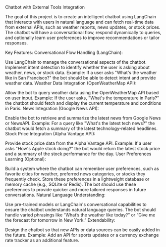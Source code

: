 Chatbot with External Tools Integration

The goal of this project is to create an intelligent chatbot using LangChain that interacts with users in natural language and can fetch real-time data from external APIs, such as weather reports, news updates, or stock prices. The chatbot will have a conversational flow, respond dynamically to queries, and optionally learn user preferences to improve recommendations or tailor responses.

Key Features:
Conversational Flow Handling (LangChain):

Use LangChain to manage the conversational aspects of the chatbot.
Implement intent detection to identify whether the user is asking about weather, news, or stock data.
Example: If a user asks "What's the weather like in San Francisco?" the bot should be able to detect intent and provide weather data.
Weather Data Integration (OpenWeatherMap API):

Allow the bot to query weather data using the OpenWeatherMap API based on user input.
Example: If the user asks, "What's the temperature in Paris?" the chatbot should fetch and display the current temperature and conditions in Paris.
News Integration (Google News API):

Enable the bot to retrieve and summarize the latest news from Google News or NewsAPI.
Example: For a query like "What's the latest tech news?" the chatbot would fetch a summary of the latest technology-related headlines.
Stock Price Integration (Alpha Vantage API):

Provide stock price data from the Alpha Vantage API.
Example: If a user asks "How's Apple stock doing?" the bot would return the latest stock price and a summary of the stock performance for the day.
User Preferences Learning (Optional):

Build a system where the chatbot can remember user preferences, such as favorite cities for weather, preferred news categories, or stocks they frequently check.
Store these preferences in a lightweight database or memory cache (e.g., SQLite or Redis).
The bot should use these preferences to provide quicker and more tailored responses in future conversations.
Natural Language Understanding:

Use pre-trained models or LangChain's conversational capabilities to ensure the chatbot understands natural language queries.
The bot should handle varied phrasings like “What’s the weather like today?” or “Give me the forecast for tomorrow in New York.”
Extendability:

Design the chatbot so that new APIs or data sources can be easily added in the future.
Example: Add an API for sports updates or a currency exchange rate tracker as an additional feature.
